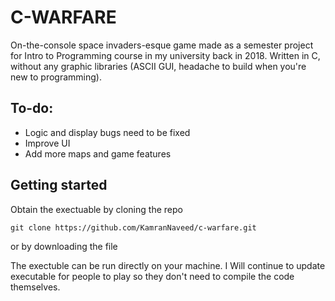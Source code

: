 # C-WARFARE

On-the-console space invaders-esque game made as a semester project for Intro to Programming course in my university back in 2018. Written in C, without any graphic libraries (ASCII GUI, headache to build when you're new to programming). 

## To-do:

- Logic and display bugs need to be fixed
- Improve UI
- Add more maps and game features

## Getting started

Obtain the exectuable by cloning the repo

```
git clone https://github.com/KamranNaveed/c-warfare.git
```
or by downloading the file

The exectuble can be run directly on your machine. I Will continue to update executable for people to play so they don't need to compile the code themselves.
